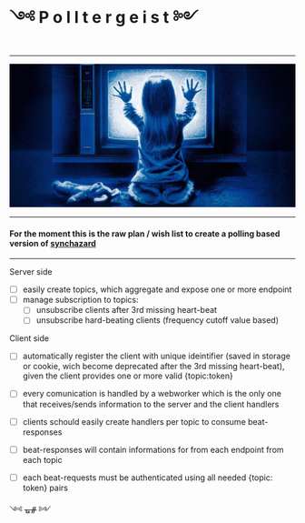 # ༺ P o l l t e r g e i s t ༻
---
![Polltergeist](https://github.com/fedeghe/polltergeist/blob/master/sample/media/poltergeist_eventbrite.jpg?raw=true)

---

#### For the moment this is the raw plan / wish list to create a **polling** based version of [synchazard](https://github.com/fedeghe/synchazard)  

---
Server side
- [ ] easily create topics, which aggregate and expose one or more endpoint
- [ ] manage subscription to topics:
    - [ ] unsubscribe clients after 3rd missing heart-beat
    - [ ] unsubscribe hard-beating clients (frequency cutoff value based)

Client side
- [ ] automatically register the client with unique ideintifier (saved in storage or cookie, wich become deprecated after the 3rd missing heart-beat), given the client provides one or more valid {topic:token}
- [ ] every comunication is handled by a webworker which is the only one that receives/sends information to the server and the client handlers
- [ ] clients schould easily create handlers per topic to consume beat-responses
- [ ] beat-responses will contain informations for from each endpoint from each topic
- [ ] each beat-requests must be authenticated using all needed {topic: token} pairs



༺ ᚗᚌ ༻